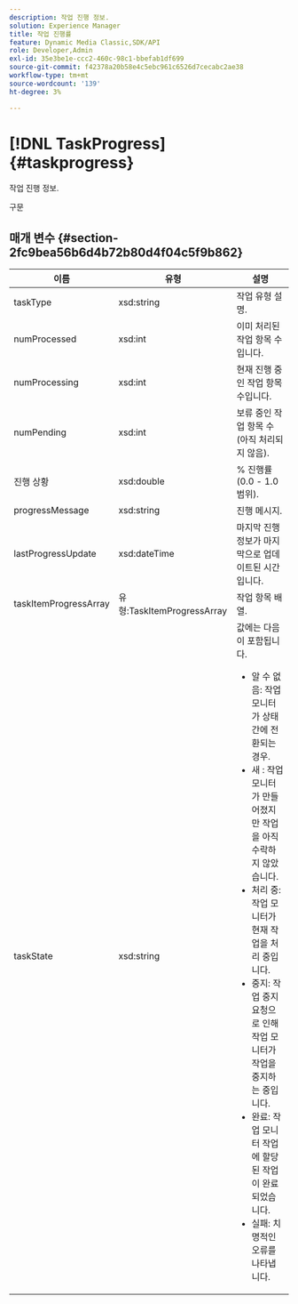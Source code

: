 ```yaml
---
description: 작업 진행 정보.
solution: Experience Manager
title: 작업 진행률
feature: Dynamic Media Classic,SDK/API
role: Developer,Admin
exl-id: 35e3be1e-ccc2-460c-98c1-bbefab1df699
source-git-commit: f42378a20b58e4c5ebc961c6526d7cecabc2ae38
workflow-type: tm+mt
source-wordcount: '139'
ht-degree: 3%

---
```


# [!DNL TaskProgress]{#taskprogress}

작업 진행 정보.

구문

## 매개 변수 {#section-2fc9bea56b6d4b72b80d4f04c5f9b862}

<table id="table_04100BB8ABD84EF68B0A7CE3AD946414"> 
 <thead> 
  <tr> 
   <th colname="col1" class="entry"> 이름 </th> 
   <th colname="col2" class="entry"> 유형 </th> 
   <th colname="col3" class="entry"> 설명 </th> 
  </tr> 
 </thead>
 <tbody> 
  <tr> 
   <td colname="col1"> <span class="codeph"> <span class="varname"> taskType</span> </span> </td> 
   <td colname="col2"> <span class="codeph"> xsd:string</span> </td> 
   <td colname="col3"> 작업 유형 설명. </td> 
  </tr> 
  <tr> 
   <td colname="col1"> <span class="codeph"> <span class="varname"> numProcessed</span> </span> </td> 
   <td colname="col2"> <span class="codeph"> xsd:int</span> </td> 
   <td colname="col3"> 이미 처리된 작업 항목 수입니다. </td> 
  </tr> 
  <tr> 
   <td colname="col1"> <span class="codeph"> <span class="varname"> numProcessing</span> </span> </td> 
   <td colname="col2"> <span class="codeph"> xsd:int</span> </td> 
   <td colname="col3"> 현재 진행 중인 작업 항목 수입니다. </td> 
  </tr> 
  <tr> 
   <td colname="col1"> <span class="codeph"> <span class="varname"> numPending</span> </span> </td> 
   <td colname="col2"> <span class="codeph"> xsd:int</span> </td> 
   <td colname="col3"> 보류 중인 작업 항목 수(아직 처리되지 않음). </td> 
  </tr> 
  <tr> 
   <td colname="col1"> <span class="codeph"> <span class="varname"> 진행 상황</span> </span> </td> 
   <td colname="col2"> <span class="codeph"> xsd:double</span> </td> 
   <td colname="col3"> % 진행률(0.0 - 1.0 범위). </td> 
  </tr> 
  <tr> 
   <td colname="col1"> <span class="codeph"> <span class="varname"> progressMessage</span> </span> </td> 
   <td colname="col2"> <span class="codeph"> xsd:string</span> </td> 
   <td colname="col3"> 진행 메시지. </td> 
  </tr> 
  <tr> 
   <td colname="col1"> <span class="codeph"> <span class="varname"> lastProgressUpdate</span> </span> </td> 
   <td colname="col2"> <span class="codeph"> xsd:dateTime</span> </td> 
   <td colname="col3"> 마지막 진행 정보가 마지막으로 업데이트된 시간입니다. </td> 
  </tr> 
  <tr> 
   <td colname="col1"> <span class="codeph"> <span class="varname"> taskItemProgressArray</span> </span> </td> 
   <td colname="col2"> <span class="codeph"> 유형:TaskItemProgressArray</span> </td> 
   <td colname="col3"> 작업 항목 배열. </td> 
  </tr> 
  <tr> 
   <td colname="col1"> <span class="codeph"> <span class="varname"> taskState</span> </span> </td> 
   <td colname="col2"> <span class="codeph"> xsd:string</span> </td> 
   <td colname="col3">값에는 다음이 포함됩니다. 
    <ul id="ul_BD00DC855B1D42748204E8BCA81FD4BF">
     <li id="li_01FE691763B3465DBF3402E7CDEA50C3"><span class="codeph"> 알 수 없음</span>: 작업 모니터가 상태 간에 전환되는 경우. </li>
     <li id="li_AA2D1F9ADDE84B54A85C7E7830D3A0C9"><span class="codeph"> 새 </span>: 작업 모니터가 만들어졌지만 작업을 아직 수락하지 않았습니다. </li>
     <li id="li_76D667D21BDF4FADA6A266A7EB4DC6EE"><span class="codeph"> 처리 중</span>: 작업 모니터가 현재 작업을 처리 중입니다. </li>
     <li id="li_3813B2178D7143DEB91804A6C5FF3902"><span class="codeph"> 중지</span>: 작업 중지 요청으로 인해 작업 모니터가 작업을 중지하는 중입니다. </li>
     <li id="li_41C2E774FC504B58BD6736119AE9C0AE"><span class="codeph"> 완료</span>: 작업 모니터 작업에 할당된 작업이 완료되었습니다. </li>
     <li id="li_EB2322BB11314B97998D467F4620ED2E"><span class="codeph"> 실패</span>: 치명적인 오류를 나타냅니다. </li>
    </ul></td> 
  </tr> 
 </tbody> 
</table>
